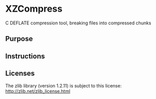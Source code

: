 # XZCompress
C DEFLATE compression tool, breaking files into compressed chunks

## Purpose

## Instructions

## Licenses
The zlib library (version 1.2.11) is subject to this license: http://zlib.net/zlib_license.html
